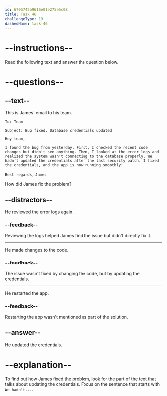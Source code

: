 ```yaml
---
id: 6705742b9616e01e275e5c08
title: Task 46
challengeType: 19
dashedName: task-46
---
```


<!-- READING -->

# --instructions--

Read the following text and answer the question below.

# --questions--

## --text--

This is James' email to his team.

`To: Team`

`Subject: Bug fixed. Database credentials updated`

`Hey team,`

`I found the bug from yesterday. First, I checked the recent code changes but didn't see anything. Then, I looked at the error logs and realized the system wasn't connecting to the database properly. We hadn't updated the credentials after the last security patch. I fixed the credentials, and the app is now running smoothly!`

`Best regards,`
`James`

How did James fix the problem?

## --distractors--

He reviewed the error logs again.

### --feedback--

Reviewing the logs helped James find the issue but didn't directly fix it.

---

He made changes to the code.

### --feedback--

The issue wasn't fixed by changing the code, but by updating the credentials.

---

He restarted the app.

### --feedback--

Restarting the app wasn't mentioned as part of the solution.

## --answer--

He updated the credentials.

# --explanation--

To find out how James fixed the problem, look for the part of the text that talks about updating the credentials. Focus on the sentence that starts with `We hadn't...`.

